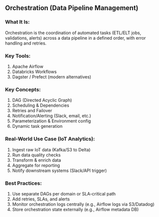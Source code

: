 ## Orchestration (Data Pipeline Management)

### What It Is:
Orchestration is the coordination of automated tasks (ETL/ELT jobs, validations, alerts) across a data pipeline in a defined order, with error handling and retries.

### Key Tools:

1. Apache Airflow
2. Databricks Workflows
3. Dagster / Prefect (modern alternatives)

### Key Concepts:

1. DAG (Directed Acyclic Graph)
2. Scheduling & Dependencies
3. Retries and Failover
4. Notification/Alerting (Slack, email, etc.)
5. Parameterization & Environment config
6. Dynamic task generation

### Real-World Use Case (IoT Analytics):

1. Ingest raw IoT data (Kafka/S3 to Delta)
2. Run data quality checks
3. Transform & enrich data
4. Aggregate for reporting
5. Notify downstream systems (Slack/API trigger)

### Best Practices:

1. Use separate DAGs per domain or SLA-critical path
2. Add retries, SLAs, and alerts
3. Monitor orchestration logs centrally (e.g., Airflow logs via S3/Datadog)
4. Store orchestration state externally (e.g., Airflow metadata DB)
